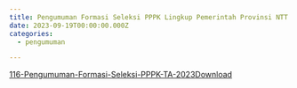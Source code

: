 ```yaml
---
title: Pengumuman Formasi Seleksi PPPK Lingkup Pemerintah Provinsi NTT TA 2023
date: 2023-09-19T00:00:00.000Z
categories:
  - pengumuman

---
```


[116-Pengumuman-Formasi-Seleksi-PPPK-TA-2023](https://bkd.nttprov.go.id/web/revisi-jadwal-pelaksanaan-casn-tahun-2023/116-pengumuman-formasi-seleksi-pppk-ta-2023/)[Download](https://bkd.nttprov.go.id/web/wp-content/uploads/2023/09/116-Pengumuman-Formasi-Seleksi-PPPK-TA-2023.pdf)
